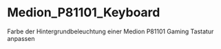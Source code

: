 # Medion_P81101_Keyboard
Farbe der Hintergrundbeleuchtung einer Medion P81101 Gaming Tastatur anpassen
